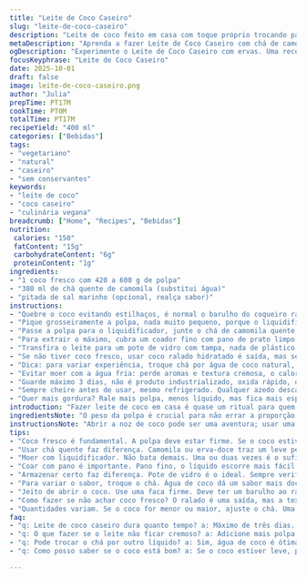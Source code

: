 ```yaml
---
title: "Leite de Coco Caseiro"
slug: "leite-de-coco-caseiro"
description: "Leite de coco feito em casa com toque próprio trocando parte da água por chá de ervas para uma versão aromatizada. Utiliza noz de coco fresca entre 420 a 600 g para corpo e sabor intensos. Método inclui moer a polpa com líquido quente e coar com cuidado para extrair máximo sem sobrar resíduo seco. Dicas de textura e aromas, substituições e armadilhas comuns evitadas. Receita rápida, prática, para quem quer fugir do industrializado, no sabor e frescor. Ideal para veganos, intolerantes e quem curte cozinha natural."
metaDescription: "Aprenda a fazer Leite de Coco Caseiro com chá de camomila para um toque especial e aromático, perfeito para receitas naturais e veganas."
ogDescription: "Experimente o Leite de Coco Caseiro com ervas. Uma receita que transforma o sabor do coco em algo único e delicioso para suas receitas."
focusKeyphrase: "Leite de Coco Caseiro"
date: 2025-10-01
draft: false
image: leite-de-coco-caseiro.png
author: "Julia"
prepTime: PT17M
cookTime: PT0M
totalTime: PT17M
recipeYield: "400 ml"
categories: ["Bebidas"]
tags:
- "vegetariano"
- "natural"
- "caseiro"
- "sem conservantes"
keywords:
- "leite de coco"
- "coco caseiro"
- "culinária vegana"
breadcrumb: ["Home", "Recipes", "Bebidas"]
nutrition: 
 calories: "150"
 fatContent: "15g"
 carbohydrateContent: "6g"
 proteinContent: "1g"
ingredients:
- "1 coco fresco com 420 a 600 g de polpa"
- "380 ml de chá quente de camomila (substitui água)"
- "pitada de sal marinho (opcional, realça sabor)"
instructions:
- "Quebre o coco evitando estilhaços, é normal o barulho do coqueiro rachar. Extraia a polpa branca, retire a casca marrom fina com uma faca, se quiser menos fibra, raspe com colher."
- "Pique grosseiramente a polpa, nada muito pequeno, porque o liquidificador vai transformar tudo, mas tamanho padrão ajuda no processo. Quando a cama de coco já soltar aroma forte e doce, sinal de que está na hora."
- "Passe a polpa para o liquidificador, junte o chá de camomila quente, não fervendo, isso ajuda a liberar óleos da polpa. Bata por cerca de 1 minuto inicialmente. Ouve um som diferente, mais cremoso, isso indica que está formando a emulsão do leite."
- "Para extrair o máximo, cubra um coador fino com pano de prato limpo, pressione com as costas da colher, o líquido tem que escorrer quase gelatinoso. Se ficar muito seco, bate mais um pouco com um pouco mais de chá templado."
- "Transfira o leite para um pote de vidro com tampa, nada de plástico para conservar sabor neutro. Geladeira, no mínimo 2 horas para sabor assentar, e a textura engrossar um pouco. Bata novamente antes de usar se notar separação."
- "Se não tiver coco fresco, usar coco ralado hidratado é saída, mas sem a crocância natural da polpa recém-aberta, então coloque menos chá para não ficar ralo."
- "Dica: para variar experiência, troque chá por água de coco natural, confere doçura e minerais extras. Sal sempre ajuda a realçar doçura natural do coco."
- "Evitar moer com a água fria: perde aromas e textura cremosa, o calor ajuda na extração dos óleos e enzimas."
- "Guarde máximo 3 dias, não é produto industrializado, oxida rápido, outro sinal são as mudanças leves no cheiro."
- "Sempre cheire antes de usar, mesmo refrigerado. Qualquer azedo descarte."
- "Quer mais gordura? Rale mais polpa, menos líquido, mas fica mais espesso, funciona bem para doces."
introduction: "Fazer leite de coco em casa é quase um ritual para quem ama a cozinha natural. O coco fresco traz uma riqueza de aromas e texturas que você não encontra no comprado. Usar chá quente ao invés de água pura é um truque que descobri pra dar uma profundidade inesperada e abrir espaço para variações de sabor, além de ajudar a ativar os óleos da polpa. Claro que levar tempo na hora de abrir e preparar não é para todo mundo, mas quem se aventura é presenteado com algo cremoso, levemente adocicado, com nuances que a vida acelerada não deixa sentir. Além do mais, não tem conservantes nem ingredientes estranhos. Se souber reconhecer os sinais no barulho ao bater e no toque do coador, já garantiu um leite de coco diferente, cheio de personalidade e textura. É um daqueles detalhes que, para mim, mudou várias receitas posteriores — dos bolos aos cremes, e até drinks que pedem um toque tropical."
ingredientsNote: "O peso da polpa é crucial para não errar a proporção de líquido e garantir cremosidade. Substituir a água quente pelo chá quente (camomila, erva-doce) traz notas aromáticas sutis, que surpreendem sem invadir o sabor natural do coco. Se não tiver coco fresco, usar coco ralado hidratado é possível, mas prejudica a textura e o sabor final. Pedaços maiores facilitam o processo no liquidificador, evitando que a lâmina trave. O sal é opcional, mas uma pitada realça o doce natural e ajuda a equilibrar o sabor. Manter o leite na geladeira é essencial para frescor e integridade do produto, que é sensível à oxidação e fácil de azedar. Sempre ideias de experimentar variações líquidas, como a água de coco em vez do chá ou da água pura, agregando sabor e mais nutrientes."
instructionsNote: "Abrir a noz de coco pode ser uma aventura; usar uma faca grossa e firme evita acidentes e manchas. O barulho ao abrir indica que você está fazendo certo, o coco deve rachar, não esfacelar. Retirar a casca fina marrom antes de bater ajuda a evitar o gosto amargo e textura arenosa. Liquidificar com líquido quente é uma técnica que aquece a polpa, facilita extração dos óleos e cria uma emulsão cremosa; bater rápido demais pode superaquecer e alterar sabor, então fique de olho no som e aparência. Coar com pano melhora muito o rendimento; muita gente esquece essa etapa ou usa coador grosso, o que prejudica a textura. Pressionar o coco no pano até quase seco garante o máximo aproveitamento. Guardar em pote de vidro melhora conservação e evita absorção de odores. Leite caseiro não dura muito, preferir usar em até 3 dias. Cheiros e texturas estranhas são sinal para jogar fora; nada de arriscar nos prazos."
tips:
- "Coco fresco é fundamental. A polpa deve estar firme. Se o coco estiver muito leve, não tem bom sabor. Sabe aquele cheiro intenso? É sinal. Procure no mercado ou feiras."
- "Usar chá quente faz diferença. Camomila ou erva-doce traz um leve perfume ao leite. A mistura também ajuda a soltar os óleos. Se for usar água, não esqueça: o sabor fica mais raso."
- "Moer com liquidificador. Não bata demais. Uma ou duas vezes é o suficiente. O coco começa a soltar aroma; não deixe a temperatura subir muito. Observa pela textura que vai ficar cremosa e homogênea."
- "Coar com pano é importante. Pano fino, o líquido escorre mais fácil. Atente-se para não deixar resíduo. Quanto mais seco o bagaço, melhor o resultado. Pressione bem, mas cuidado para não rasgar o pano."
- "Armazenar certo faz diferença. Pote de vidro é o ideal. Sempre verifique o cheiro antes de usar. Se notar algo azedo, é hora de jogar fora. O leite caseiro é sensível e não tem conservantes."
- "Para variar o sabor, troque o chá. Água de coco dá um sabor mais doce e nutritivo. Outra opção é colocar baunilha ou canela ao bater. Mas cuidado, para não sobrepor o gosto do coco."
- "Jeito de abrir o coco. Use uma faca firme. Deve ter um barulho ao rachar. Não tenha medo do som. É normal. Pedaços grandes ajudam na mistura. Cortar muito fininho dificulta."
- "Como fazer se não achar coco fresco? O ralado é uma saída, mas a textura não fica igual. Use menos líquido, a emulsão pode não ficar tão cremosa. Evite subestimar a potência do fresco."
- "Quantidades variam. Se o coco for menor ou maior, ajuste o chá. Uma regra: mais coco, mais sabores. Menos líquido é sempre melhor. E sempre escute: o barulho do liquidificador dá pistas de quando parar."
faq:
- "q: Leite de coco caseiro dura quanto tempo? a: Máximo de três dias. Não guarde em plástico. O vidro preserva o sabor. Fique atento ao cheiro. Mudanças indicam que azedou."
- "q: O que fazer se o leite não ficar cremoso? a: Adicione mais polpa de coco. Menos água ou chá. A consistência depende da proporção. Fique de olho na textura. Pode ser necessário ajustar."
- "q: Pode trocar o chá por outro líquido? a: Sim, água de coco é ótima. Mas o sabor fica bem diferente. Experimenta com outras ervas. Cuidado para não perder o gosto natural do coco."
- "q: Como posso saber se o coco está bom? a: Se o coco estiver leve, pode Não estar bom. O som ao abri-lo deve ser claro. E o cheiro? Fresco e adocicado é sinal positivo para usar na receita."

---
```

